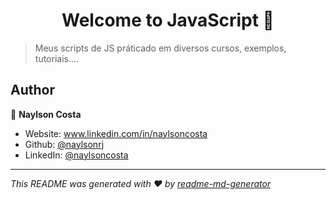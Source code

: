 <h1 align="center">Welcome to JavaScript 👋</h1>
<p>
</p>

> Meus scripts de JS práticado em diversos cursos, exemplos, tutoriais....


## Author

👤 **Naylson Costa**

* Website: www.linkedin.com/in/naylsoncosta
* Github: [@naylsonrj](https://github.com/naylsonrj)
* LinkedIn: [@naylsoncosta](https://linkedin.com/in/naylsoncosta)


***
_This README was generated with ❤️ by [readme-md-generator](https://github.com/kefranabg/readme-md-generator)_
